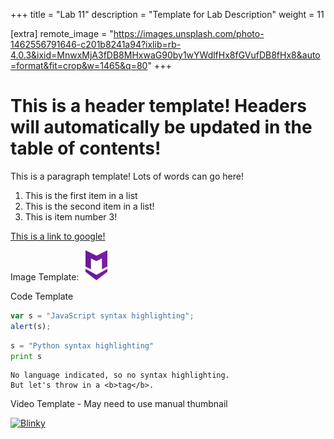 +++
title = "Lab 11"
description = "Template for Lab Description"
weight = 11

[extra]
remote_image = "https://images.unsplash.com/photo-1462556791646-c201b8241a94?ixlib=rb-4.0.3&ixid=MnwxMjA3fDB8MHxwaG90by1wYWdlfHx8fGVufDB8fHx8&auto=format&fit=crop&w=1465&q=80"
+++

This is a header template! Headers will automatically be updated in the table of contents!
======

This is a paragraph template! Lots of words can go here!

1. This is the first item in a list
2. This is the second item in a list!
3. This is item number 3!


[This is a link to google!](https://google.com)

Image Template: 
![alt text](https://github.com/adam-p/markdown-here/raw/master/src/common/images/icon48.png "Logo Title Text 1")

Code Template
```javascript
var s = "JavaScript syntax highlighting";
alert(s);
```
 
```python
s = "Python syntax highlighting"
print s
```
 
```
No language indicated, so no syntax highlighting. 
But let's throw in a <b>tag</b>.
```

Video Template - May need to use manual thumbnail

[![Blinky](https://img.youtube.com/shorts/25bWmITx2MA/0.jpg)](https://www.youtube.com/shorts/25bWmITx2MA)
